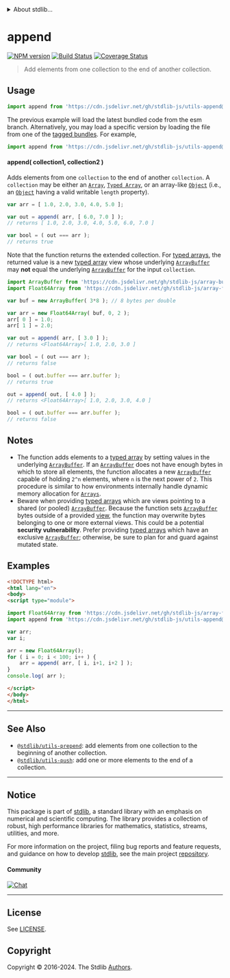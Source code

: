 <!--

@license Apache-2.0

Copyright (c) 2018 The Stdlib Authors.

Licensed under the Apache License, Version 2.0 (the "License");
you may not use this file except in compliance with the License.
You may obtain a copy of the License at

   http://www.apache.org/licenses/LICENSE-2.0

Unless required by applicable law or agreed to in writing, software
distributed under the License is distributed on an "AS IS" BASIS,
WITHOUT WARRANTIES OR CONDITIONS OF ANY KIND, either express or implied.
See the License for the specific language governing permissions and
limitations under the License.

-->


<details>
  <summary>
    About stdlib...
  </summary>
  <p>We believe in a future in which the web is a preferred environment for numerical computation. To help realize this future, we've built stdlib. stdlib is a standard library, with an emphasis on numerical and scientific computation, written in JavaScript (and C) for execution in browsers and in Node.js.</p>
  <p>The library is fully decomposable, being architected in such a way that you can swap out and mix and match APIs and functionality to cater to your exact preferences and use cases.</p>
  <p>When you use stdlib, you can be absolutely certain that you are using the most thorough, rigorous, well-written, studied, documented, tested, measured, and high-quality code out there.</p>
  <p>To join us in bringing numerical computing to the web, get started by checking us out on <a href="https://github.com/stdlib-js/stdlib">GitHub</a>, and please consider <a href="https://opencollective.com/stdlib">financially supporting stdlib</a>. We greatly appreciate your continued support!</p>
</details>

# append

[![NPM version][npm-image]][npm-url] [![Build Status][test-image]][test-url] [![Coverage Status][coverage-image]][coverage-url] <!-- [![dependencies][dependencies-image]][dependencies-url] -->

> Add elements from one collection to the end of another collection.

<!-- Section to include introductory text. Make sure to keep an empty line after the intro `section` element and another before the `/section` close. -->

<section class="intro">

</section>

<!-- /.intro -->

<!-- Package usage documentation. -->



<section class="usage">

## Usage

```javascript
import append from 'https://cdn.jsdelivr.net/gh/stdlib-js/utils-append@esm/index.mjs';
```
The previous example will load the latest bundled code from the esm branch. Alternatively, you may load a specific version by loading the file from one of the [tagged bundles](https://github.com/stdlib-js/utils-append/tags). For example,

```javascript
import append from 'https://cdn.jsdelivr.net/gh/stdlib-js/utils-append@v0.2.1-esm/index.mjs';
```

#### append( collection1, collection2 )

Adds elements from one `collection` to the end of another `collection`. A `collection` may be either an [`Array`][mdn-array], [`Typed Array`][mdn-typed-array], or an array-like [`Object`][mdn-object] (i.e., an [`Object`][mdn-object] having a valid writable `length` property). 

```javascript
var arr = [ 1.0, 2.0, 3.0, 4.0, 5.0 ];

var out = append( arr, [ 6.0, 7.0 ] );
// returns [ 1.0, 2.0, 3.0, 4.0, 5.0, 6.0, 7.0 ]

var bool = ( out === arr );
// returns true
```

Note that the function returns the extended collection. For [typed arrays][mdn-typed-array], the returned value is a new [typed array][mdn-typed-array] view whose underlying [`ArrayBuffer`][mdn-arraybuffer] may **not** equal the underlying [`ArrayBuffer`][mdn-arraybuffer] for the input `collection`.

```javascript
import ArrayBuffer from 'https://cdn.jsdelivr.net/gh/stdlib-js/array-buffer@esm/index.mjs';
import Float64Array from 'https://cdn.jsdelivr.net/gh/stdlib-js/array-float64@esm/index.mjs';

var buf = new ArrayBuffer( 3*8 ); // 8 bytes per double

var arr = new Float64Array( buf, 0, 2 );
arr[ 0 ] = 1.0;
arr[ 1 ] = 2.0;

var out = append( arr, [ 3.0 ] );
// returns <Float64Array>[ 1.0, 2.0, 3.0 ]

var bool = ( out === arr );
// returns false

bool = ( out.buffer === arr.buffer );
// returns true

out = append( out, [ 4.0 ] );
// returns <Float64Array>[ 1.0, 2.0, 3.0, 4.0 ]

bool = ( out.buffer === arr.buffer );
// returns false
```

</section>

<!-- /.usage -->

<!-- Package usage notes. Make sure to keep an empty line after the `section` element and another before the `/section` close. -->

<section class="notes">

## Notes

-   The function adds elements to a [typed array][mdn-typed-array] by setting values in the underlying [`ArrayBuffer`][mdn-arraybuffer]. If an [`ArrayBuffer`][mdn-arraybuffer] does not have enough bytes in which to store all elements, the function allocates a new [`ArrayBuffer`][mdn-arraybuffer] capable of holding `2^n` elements, where `n` is the next power of `2`. This procedure is similar to how environments internally handle dynamic memory allocation for [`Arrays`][mdn-array].
-   Beware when providing [typed arrays][mdn-typed-array] which are views pointing to a shared (or pooled) [`ArrayBuffer`][mdn-arraybuffer]. Because the function sets [`ArrayBuffer`][mdn-arraybuffer] bytes outside of a provided [view][mdn-typed-array], the function may overwrite bytes belonging to one or more external views. This could be a potential **security vulnerability**. Prefer providing [typed arrays][mdn-typed-array] which have an exclusive [`ArrayBuffer`][mdn-arraybuffer]; otherwise, be sure to plan for and guard against mutated state.

</section>

<!-- /.notes -->

<!-- Package usage examples. -->

<section class="examples">

## Examples

<!-- eslint no-undef: "error" -->

```html
<!DOCTYPE html>
<html lang="en">
<body>
<script type="module">

import Float64Array from 'https://cdn.jsdelivr.net/gh/stdlib-js/array-float64@esm/index.mjs';
import append from 'https://cdn.jsdelivr.net/gh/stdlib-js/utils-append@esm/index.mjs';

var arr;
var i;

arr = new Float64Array();
for ( i = 0; i < 100; i++ ) {
    arr = append( arr, [ i, i+1, i+2 ] );
}
console.log( arr );

</script>
</body>
</html>
```

</section>

<!-- /.examples -->

<!-- Section to include cited references. If references are included, add a horizontal rule *before* the section. Make sure to keep an empty line after the `section` element and another before the `/section` close. -->

<section class="references">

</section>

<!-- /.references -->

<!-- Section for related `stdlib` packages. Do not manually edit this section, as it is automatically populated. -->

<section class="related">

* * *

## See Also

-   <span class="package-name">[`@stdlib/utils-prepend`][@stdlib/utils/prepend]</span><span class="delimiter">: </span><span class="description">add elements from one collection to the beginning of another collection.</span>
-   <span class="package-name">[`@stdlib/utils-push`][@stdlib/utils/push]</span><span class="delimiter">: </span><span class="description">add one or more elements to the end of a collection.</span>

</section>

<!-- /.related -->

<!-- Section for all links. Make sure to keep an empty line after the `section` element and another before the `/section` close. -->


<section class="main-repo" >

* * *

## Notice

This package is part of [stdlib][stdlib], a standard library with an emphasis on numerical and scientific computing. The library provides a collection of robust, high performance libraries for mathematics, statistics, streams, utilities, and more.

For more information on the project, filing bug reports and feature requests, and guidance on how to develop [stdlib][stdlib], see the main project [repository][stdlib].

#### Community

[![Chat][chat-image]][chat-url]

---

## License

See [LICENSE][stdlib-license].


## Copyright

Copyright &copy; 2016-2024. The Stdlib [Authors][stdlib-authors].

</section>

<!-- /.stdlib -->

<!-- Section for all links. Make sure to keep an empty line after the `section` element and another before the `/section` close. -->

<section class="links">

[npm-image]: http://img.shields.io/npm/v/@stdlib/utils-append.svg
[npm-url]: https://npmjs.org/package/@stdlib/utils-append

[test-image]: https://github.com/stdlib-js/utils-append/actions/workflows/test.yml/badge.svg?branch=v0.2.1
[test-url]: https://github.com/stdlib-js/utils-append/actions/workflows/test.yml?query=branch:v0.2.1

[coverage-image]: https://img.shields.io/codecov/c/github/stdlib-js/utils-append/main.svg
[coverage-url]: https://codecov.io/github/stdlib-js/utils-append?branch=main

<!--

[dependencies-image]: https://img.shields.io/david/stdlib-js/utils-append.svg
[dependencies-url]: https://david-dm.org/stdlib-js/utils-append/main

-->

[chat-image]: https://img.shields.io/gitter/room/stdlib-js/stdlib.svg
[chat-url]: https://app.gitter.im/#/room/#stdlib-js_stdlib:gitter.im

[stdlib]: https://github.com/stdlib-js/stdlib

[stdlib-authors]: https://github.com/stdlib-js/stdlib/graphs/contributors

[umd]: https://github.com/umdjs/umd
[es-module]: https://developer.mozilla.org/en-US/docs/Web/JavaScript/Guide/Modules

[deno-url]: https://github.com/stdlib-js/utils-append/tree/deno
[deno-readme]: https://github.com/stdlib-js/utils-append/blob/deno/README.md
[umd-url]: https://github.com/stdlib-js/utils-append/tree/umd
[umd-readme]: https://github.com/stdlib-js/utils-append/blob/umd/README.md
[esm-url]: https://github.com/stdlib-js/utils-append/tree/esm
[esm-readme]: https://github.com/stdlib-js/utils-append/blob/esm/README.md
[branches-url]: https://github.com/stdlib-js/utils-append/blob/main/branches.md

[stdlib-license]: https://raw.githubusercontent.com/stdlib-js/utils-append/main/LICENSE

[mdn-array]: https://developer.mozilla.org/en-US/docs/Web/JavaScript/Reference/Global_Objects/Array

[mdn-typed-array]: https://developer.mozilla.org/en-US/docs/Web/JavaScript/Typed_arrays

[mdn-arraybuffer]: https://developer.mozilla.org/en-US/docs/Web/JavaScript/Reference/Global_Objects/ArrayBuffer

[mdn-object]: https://developer.mozilla.org/en-US/docs/Web/JavaScript/Reference/Global_Objects/Object

<!-- <related-links> -->

[@stdlib/utils/prepend]: https://github.com/stdlib-js/utils-prepend/tree/esm

[@stdlib/utils/push]: https://github.com/stdlib-js/utils-push/tree/esm

<!-- </related-links> -->

</section>

<!-- /.links -->
